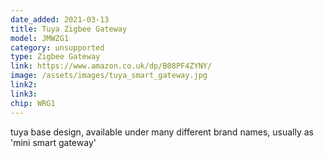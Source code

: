 ```yaml
---
date_added: 2021-03-13
title: Tuya Zigbee Gateway 
model: JMWZG1
category: unsupported
type: Zigbee Gateway
link: https://www.amazon.co.uk/dp/B08PF4ZYNY/
image: /assets/images/tuya_smart_gateway.jpg
link2: 
link3: 
chip: WRG1
---
```

tuya base design, available under many different brand names, usually as 'mini smart gateway'